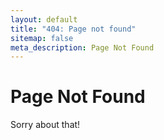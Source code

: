 ```yaml
---
layout: default
title: "404: Page not found"
sitemap: false
meta_description: Page Not Found
---
```

# Page Not Found
Sorry about that!
